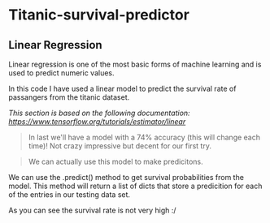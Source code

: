 # Titanic-survival-predictor

## Linear Regression
Linear regression is one of the most basic forms of machine learning and is used to predict numeric values. 

In this code I have used a linear model to predict the survival rate of passangers from the titanic dataset.

*This section is based on the following documentation: https://www.tensorflow.org/tutorials/estimator/linear*

> In last we'll have a model with a 74% accuracy (this will change each time)! Not crazy impressive but decent for our first try.

> We can actually use this model to make predicitons.

We can use the .predict() method to get survival probabilities from the model. This method will return a list of dicts that store a predicition for each of the entries in our testing data set.

As you can see the survival rate is not very high :/
